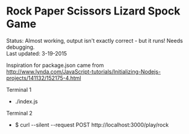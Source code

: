 # Rock Paper Scissors Lizard Spock Game<br>

Status: Almost working, output isn't exactly correct - but it runs! Needs debugging.<br>
Last updated: 3-19-2015<br>

Inspiration for package.json came from<br> <http://www.lynda.com/JavaScript-tutorials/Initializing-Nodejs-projects/141132/152175-4.html><br>

Terminal 1

- ./index.js

Terminal 2

- $ curl --silent --request POST http://localhost:3000/play/rock

